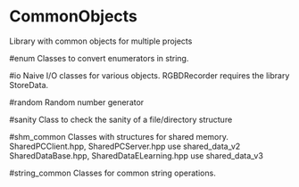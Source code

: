 # CommonObjects
Library with common objects for multiple projects

#enum
Classes to convert enumerators in string.

#io
Naive I/O classes for various objects.
RGBDRecorder requires the library StoreData.

#random
Random number generator

#sanity
Class to check the sanity of a file/directory structure

#shm_common
Classes with structures for shared memory.
SharedPCClient.hpp, SharedPCServer.hpp use shared_data_v2
SharedDataBase.hpp, SharedDataELearning.hpp use shared_data_v3

#string_common
Classes for common string operations.